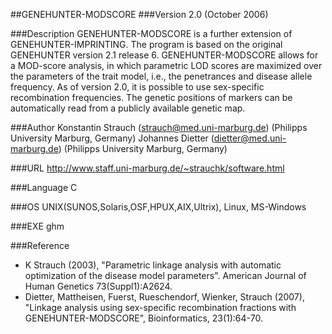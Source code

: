 ##GENEHUNTER-MODSCORE
###Version
2.0 (October 2006)

###Description
GENEHUNTER-MODSCORE is a further extension of GENEHUNTER-IMPRINTING. The program is based on the original GENEHUNTER version 2.1 release 6\. GENEHUNTER-MODSCORE allows for a MOD-score analysis, in which parametric LOD scores are maximized over the parameters of the trait model, i.e., the penetrances and disease allele frequency. As of version 2.0, it is possible to use sex-specific recombination frequencies. The genetic positions of markers can be automatically read from a publicly available genetic map.

###Author
Konstantin Strauch (strauch@med.uni-marburg.de) (Philipps University Marburg, Germany) Johannes Dietter (dietter@med.uni-marburg.de) (Philipps University Marburg, Germany)

###URL
http://www.staff.uni-marburg.de/~strauchk/software.html

###Language
C

###OS
UNIX(SUNOS,Solaris,OSF,HPUX,AIX,Ultrix), Linux, MS-Windows

###EXE
ghm

###Reference
* K Strauch (2003), "Parametric linkage analysis with automatic optimization of the disease model parameters". American Journal of Human Genetics 73(Suppl1):A2624.
* Dietter, Mattheisen, Fuerst, Rueschendorf, Wienker, Strauch (2007), "Linkage analysis using sex-specific recombination fractions with GENEHUNTER-MODSCORE", Bioinformatics, 23(1):64-70.


